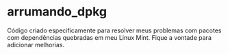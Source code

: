 # arrumando_dpkg
Código criado especificamente para resolver meus problemas com pacotes com dependências quebradas em meu Linux Mint. Fique a vontade para adicionar melhorias.
